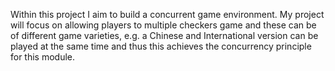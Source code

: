Within this project I aim to build a concurrent game environment. My project will focus on allowing players to multiple checkers game and these can be of different game varieties, e.g. a Chinese and International version can be played at the same time and thus this achieves the concurrency principle for this module.

